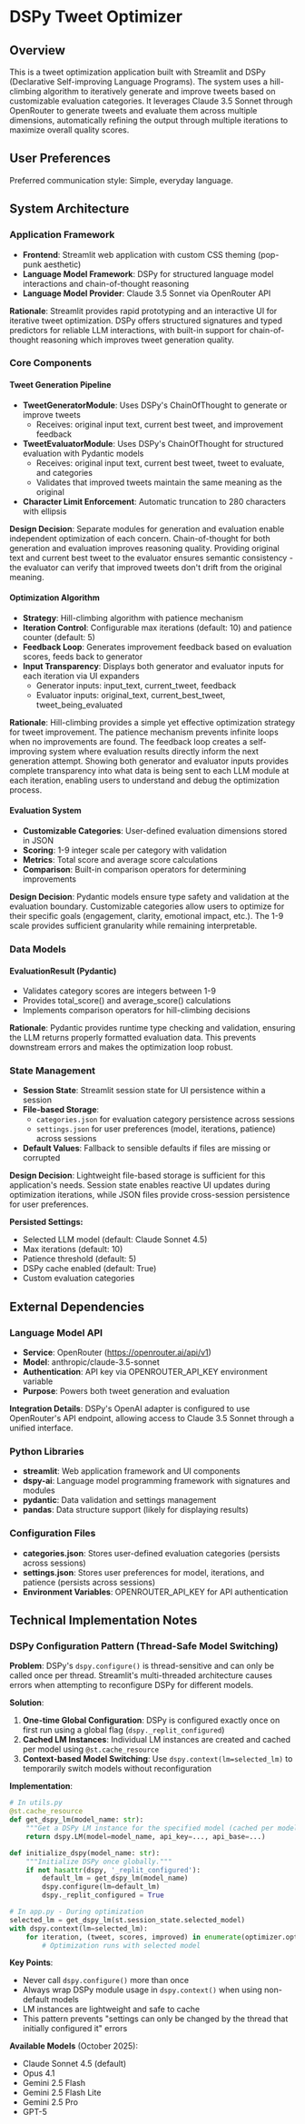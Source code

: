 # DSPy Tweet Optimizer

## Overview

This is a tweet optimization application built with Streamlit and DSPy (Declarative Self-improving Language Programs). The system uses a hill-climbing algorithm to iteratively generate and improve tweets based on customizable evaluation categories. It leverages Claude 3.5 Sonnet through OpenRouter to generate tweets and evaluate them across multiple dimensions, automatically refining the output through multiple iterations to maximize overall quality scores.

## User Preferences

Preferred communication style: Simple, everyday language.

## System Architecture

### Application Framework
- **Frontend**: Streamlit web application with custom CSS theming (pop-punk aesthetic)
- **Language Model Framework**: DSPy for structured language model interactions and chain-of-thought reasoning
- **Language Model Provider**: Claude 3.5 Sonnet via OpenRouter API

**Rationale**: Streamlit provides rapid prototyping and an interactive UI for iterative tweet optimization. DSPy offers structured signatures and typed predictors for reliable LLM interactions, with built-in support for chain-of-thought reasoning which improves tweet generation quality.

### Core Components

#### Tweet Generation Pipeline
- **TweetGeneratorModule**: Uses DSPy's ChainOfThought to generate or improve tweets
  - Receives: original input text, current best tweet, and improvement feedback
- **TweetEvaluatorModule**: Uses DSPy's ChainOfThought for structured evaluation with Pydantic models
  - Receives: original input text, current best tweet, tweet to evaluate, and categories
  - Validates that improved tweets maintain the same meaning as the original
- **Character Limit Enforcement**: Automatic truncation to 280 characters with ellipsis

**Design Decision**: Separate modules for generation and evaluation enable independent optimization of each concern. Chain-of-thought for both generation and evaluation improves reasoning quality. Providing original text and current best tweet to the evaluator ensures semantic consistency - the evaluator can verify that improved tweets don't drift from the original meaning.

#### Optimization Algorithm
- **Strategy**: Hill-climbing algorithm with patience mechanism
- **Iteration Control**: Configurable max iterations (default: 10) and patience counter (default: 5)
- **Feedback Loop**: Generates improvement feedback based on evaluation scores, feeds back to generator
- **Input Transparency**: Displays both generator and evaluator inputs for each iteration via UI expanders
  - Generator inputs: input_text, current_tweet, feedback
  - Evaluator inputs: original_text, current_best_tweet, tweet_being_evaluated

**Rationale**: Hill-climbing provides a simple yet effective optimization strategy for tweet improvement. The patience mechanism prevents infinite loops when no improvements are found. The feedback loop creates a self-improving system where evaluation results directly inform the next generation attempt. Showing both generator and evaluator inputs provides complete transparency into what data is being sent to each LLM module at each iteration, enabling users to understand and debug the optimization process.

#### Evaluation System
- **Customizable Categories**: User-defined evaluation dimensions stored in JSON
- **Scoring**: 1-9 integer scale per category with validation
- **Metrics**: Total score and average score calculations
- **Comparison**: Built-in comparison operators for determining improvements

**Design Decision**: Pydantic models ensure type safety and validation at the evaluation boundary. Customizable categories allow users to optimize for their specific goals (engagement, clarity, emotional impact, etc.). The 1-9 scale provides sufficient granularity while remaining interpretable.

### Data Models

#### EvaluationResult (Pydantic)
- Validates category scores are integers between 1-9
- Provides total_score() and average_score() calculations
- Implements comparison operators for hill-climbing decisions

**Rationale**: Pydantic provides runtime type checking and validation, ensuring the LLM returns properly formatted evaluation data. This prevents downstream errors and makes the optimization loop robust.

### State Management
- **Session State**: Streamlit session state for UI persistence within a session
- **File-based Storage**: 
  - `categories.json` for evaluation category persistence across sessions
  - `settings.json` for user preferences (model, iterations, patience) across sessions
- **Default Values**: Fallback to sensible defaults if files are missing or corrupted

**Design Decision**: Lightweight file-based storage is sufficient for this application's needs. Session state enables reactive UI updates during optimization iterations, while JSON files provide cross-session persistence for user preferences.

**Persisted Settings:**
- Selected LLM model (default: Claude Sonnet 4.5)
- Max iterations (default: 10)
- Patience threshold (default: 5)
- DSPy cache enabled (default: True)
- Custom evaluation categories

## External Dependencies

### Language Model API
- **Service**: OpenRouter (https://openrouter.ai/api/v1)
- **Model**: anthropic/claude-3.5-sonnet
- **Authentication**: API key via OPENROUTER_API_KEY environment variable
- **Purpose**: Powers both tweet generation and evaluation

**Integration Details**: DSPy's OpenAI adapter is configured to use OpenRouter's API endpoint, allowing access to Claude 3.5 Sonnet through a unified interface.

### Python Libraries
- **streamlit**: Web application framework and UI components
- **dspy-ai**: Language model programming framework with signatures and modules
- **pydantic**: Data validation and settings management
- **pandas**: Data structure support (likely for displaying results)

### Configuration Files
- **categories.json**: Stores user-defined evaluation categories (persists across sessions)
- **settings.json**: Stores user preferences for model, iterations, and patience (persists across sessions)
- **Environment Variables**: OPENROUTER_API_KEY for API authentication

## Technical Implementation Notes

### DSPy Configuration Pattern (Thread-Safe Model Switching)

**Problem**: DSPy's `dspy.configure()` is thread-sensitive and can only be called once per thread. Streamlit's multi-threaded architecture causes errors when attempting to reconfigure DSPy for different models.

**Solution**: 
1. **One-time Global Configuration**: DSPy is configured exactly once on first run using a global flag (`dspy._replit_configured`)
2. **Cached LM Instances**: Individual LM instances are created and cached per model using `@st.cache_resource`
3. **Context-based Model Switching**: Use `dspy.context(lm=selected_lm)` to temporarily switch models without reconfiguration

**Implementation**:
```python
# In utils.py
@st.cache_resource
def get_dspy_lm(model_name: str):
    """Get a DSPy LM instance for the specified model (cached per model)."""
    return dspy.LM(model=model_name, api_key=..., api_base=...)

def initialize_dspy(model_name: str):
    """Initialize DSPy once globally."""
    if not hasattr(dspy, '_replit_configured'):
        default_lm = get_dspy_lm(model_name)
        dspy.configure(lm=default_lm)
        dspy._replit_configured = True

# In app.py - During optimization
selected_lm = get_dspy_lm(st.session_state.selected_model)
with dspy.context(lm=selected_lm):
    for iteration, (tweet, scores, improved) in enumerate(optimizer.optimize(input_text)):
        # Optimization runs with selected model
```

**Key Points**:
- Never call `dspy.configure()` more than once
- Always wrap DSPy module usage in `dspy.context()` when using non-default models
- LM instances are lightweight and safe to cache
- This pattern prevents "settings can only be changed by the thread that initially configured it" errors

**Available Models** (October 2025):
- Claude Sonnet 4.5 (default)
- Opus 4.1
- Gemini 2.5 Flash
- Gemini 2.5 Flash Lite
- Gemini 2.5 Pro
- GPT-5